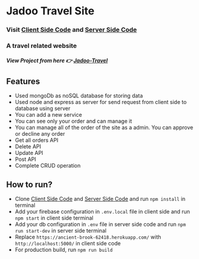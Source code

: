 # Jadoo Travel Site

### Visit [Client Side Code](https://github.com/programming-hero-web-course1/tourism-or-delivery-website-client-side-jbmakib) and [Server Side Code](https://github.com/programming-hero-web-course1/tourism-or-delivery-website-server-side-jbmakib)

### A travel related website

##### View Project from here 👉 [Jadoo-Travel](https://jadoo-mern.web.app/)

## Features

-   Used mongoDb as noSQL database for storing data
-   Used node and express as server for send request from client side to database using server
-   You can add a new service
-   You can see only your order and can manage it
-   You can manage all of the order of the site as a admin. You can approve or decline any order
-   Get all orders API
-   Delete API
-   Update API
-   Post API
-   Complete CRUD operation

## How to run?

-   Clone [Client Side Code](https://github.com/programming-hero-web-course1/tourism-or-delivery-website-client-side-jbmakib) and [Server Side Code](https://github.com/programming-hero-web-course1/tourism-or-delivery-website-server-side-jbmakib) and run `npm install` in terminal
-   Add your firebase configuration in `.env.local` file in client side and run `npm start` in client side terminal
-   Add your db configuration in `.env` file in server side code and run `npm run start-dev` in server side terminal
-   Replace `https://ancient-brook-62418.herokuapp.com/` with `http://localhost:5000/` in client side code
-   For production build, run `npm run build`
